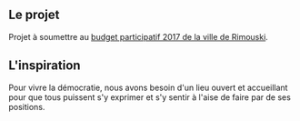 ## Le projet

Projet à soumettre au [budget participatif 2017 de la ville de Rimouski](https://budgetparticipatif-rimouski.com). 

## L'inspiration

Pour vivre la démocratie, nous avons besoin d'un lieu ouvert et accueillant pour que tous puissent s'y exprimer et s'y sentir à l'aise de faire par de ses positions. 

  


